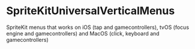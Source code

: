# SpriteKitUniversalVerticalMenus
SpriteKit menus that works on iOS (tap and gamecontrollers), tvOS (focus engine and gamecontrollers) and MacOS (click, keyboard and gamecontrollers)
